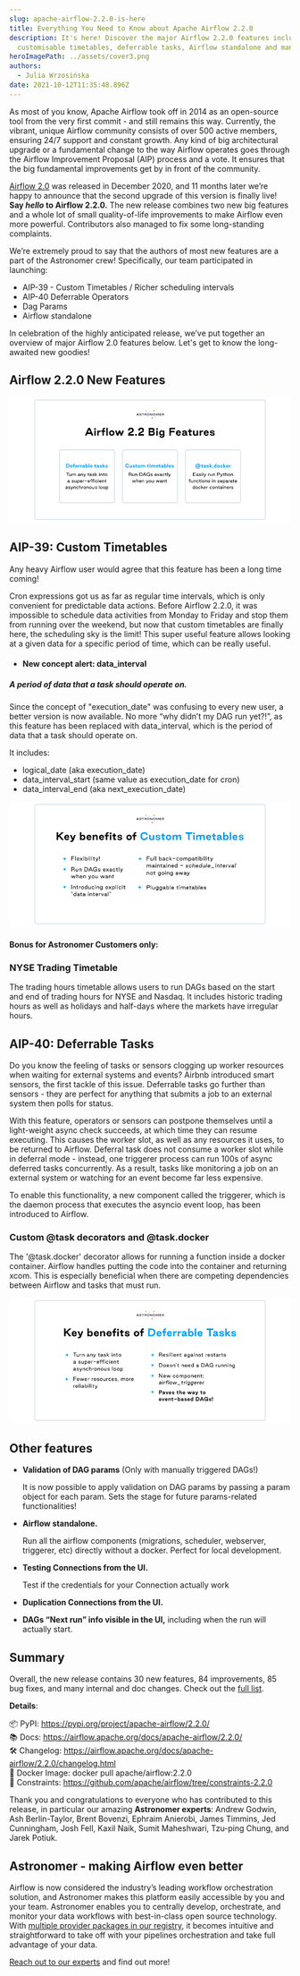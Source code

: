 ```yaml
---
slug: apache-airflow-2.2.0-is-here
title: Everything You Need to Know about Apache Airflow 2.2.0
description: It's here! Discover the major Airflow 2.2.0 features including
  customisable timetables, deferrable tasks, Airflow standalone and many more.
heroImagePath: ../assets/cover3.png
authors:
  - Julia Wrzosińska
date: 2021-10-12T11:35:48.896Z
---
```

As most of you know, Apache Airflow took off in 2014 as an open-source tool from the very first commit - and still remains this way. Currently, the vibrant, unique Airflow community consists of over 500 active members, ensuring 24/7 support and constant growth. Any kind of big architectural upgrade or a fundamental change to the way Airflow operates goes through the Airflow Improvement Proposal (AIP) process and a vote. It ensures that the big fundamental improvements get by in front of the community.

[Airflow 2.0](http://astronomer.io/blog/introducing-airflow-2-0) was released in December 2020, and 11 months later we’re happy to announce that the second upgrade of this version is finally live! **Say *hello* to Airflow 2.2.0.** The new release combines two new big features and a whole lot of small quality-of-life improvements to make Airflow even more powerful. Contributors also managed to fix some long-standing complaints. 

We’re extremely proud to say that the authors of most new features are a part of the Astronomer crew! Specifically, our team participated in launching:

* AIP-39 - Custom Timetables / Richer scheduling intervals
* AIP-40 Deferrable Operators
* Dag Params
* Airflow standalone

In celebration of the highly anticipated release, we’ve put together an overview of major Airflow 2.0 features below. Let's get to know the long-awaited new goodies!

## Airflow 2.2.0 New Features

![](../assets/12102021_astroblog_pic3.png)

## AIP-39: Custom Timetables

Any heavy Airflow user would agree that this feature has been a long time coming!

Cron expressions got us as far as regular time intervals, which is only convenient for predictable data actions. Before Airflow 2.2.0, it was impossible to schedule data activities from Monday to Friday and stop them from running over the weekend, but now that custom timetables are finally here, the scheduling sky is the limit! This super useful feature allows looking at a given data for a specific period of time, which can be really useful. 

* #### New concept alert: data_interval

##### **A period of data that a task should operate on.**

Since the concept of "execution_date" was confusing to every new user, a better version is now available. No more “why didn’t my DAG run yet?!”, as this feature has been replaced with data_interval, which is the period of data that a task should operate on. 

It includes:

* logical_date (aka execution_date)
* data_interval_start (same value as execution_date for cron)
* data_interval_end (aka next_execution_date)

![](../assets/timetables.png)

#### Bonus for Astronomer Customers only:

### NYSE Trading Timetable

The trading hours timetable allows users to run DAGs based on the start and end of trading hours for NYSE and Nasdaq. It includes historic trading hours as well as holidays and half-days where the markets have irregular hours. 

## AIP-40: Deferrable Tasks

Do you know the feeling of tasks or sensors clogging up worker resources when waiting for external systems and events? Airbnb introduced smart sensors, the first tackle of this issue. Deferrable tasks go further than sensors - they are perfect for anything that submits a job to an external system then polls for status.

With this feature, operators or sensors can postpone themselves until a light-weight async check succeeds, at which time they can resume executing. This causes the worker slot, as well as any resources it uses, to be returned to Airflow. Deferral task does not consume a worker slot while in deferral mode - instead, one triggerer process can run 100s of async deferred tasks concurrently. As a result, tasks like monitoring a job on an external system or watching for an event become far less expensive. 

To enable this functionality, a new component called the triggerer, which is the daemon process that executes the asyncio event loop, has been introduced to Airflow.

### Custom @task decorators and @task.docker

The '@task.docker' decorator allows for running a function inside a docker container. Airflow handles putting the code into the container and returning xcom. This is especially beneficial when there are competing dependencies between Airflow and tasks that must run.

![](../assets/12102021_astroblog_pic2.png)

## Other features

* **Validation of DAG params** (Only with manually triggered DAGs!)

  It is now possible to apply validation on DAG params by passing a param object for each param. Sets the stage for future params-related functionalities!
* **Airflow standalone.**

  Run all the airflow components (migrations, scheduler, webserver, triggerer, etc) directly without a docker. Perfect for local development.
* **Testing Connections from the UI.**

  Test if the credentials for your Connection actually work
* **Duplication Connections from the UI.**
* **DAGs “Next run” info visible in the UI,** including when the run will actually start.

## Summary

Overall, the new release contains 30 new features, 84 improvements, 85 bug fixes, and many internal and doc changes. Check out the [full list](https://airflow.apache.org/docs/apache-airflow/stable/changelog.html).

**Details**:

📦 PyPI: <https://pypi.org/project/apache-airflow/2.2.0/>\
📚 Docs: <https://airflow.apache.org/docs/apache-airflow/2.2.0/>\
🛠️ Changelog: <https://airflow.apache.org/docs/apache-airflow/2.2.0/changelog.html>\
🐳 Docker Image: docker pull apache/airflow:2.2.0\
🚏 Constraints: <https://github.com/apache/airflow/tree/constraints-2.2.0>

Thank you and congratulations to everyone who has contributed to this release, in particular our amazing **Astronomer experts**: Andrew Godwin, Ash Berlin-Taylor, Brent Bovenzi, Ephraim Anierobi, James Timmins, Jed Cunningham, Josh Fell, Kaxil Naik, Sumit Maheshwari, Tzu-ping Chung, and Jarek Potiuk.

## Astronomer - making Airflow even better

Airflow is now considered the industry’s leading workflow orchestration solution, and Astronomer makes this platform easily accessible by you and your team. Astronomer enables you to centrally develop, orchestrate, and monitor your data workflows with best-in-class open source technology. With [multiple provider packages in our registry](https://registry.astronomer.io/providers/), it becomes intuitive and straightforward to take off with your pipelines orchestration and take full advantage of your data. 

[Reach out to our experts](https://www.astronomer.io/get-astronomer/) and find out more!